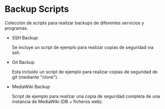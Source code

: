 # Backup Scripts
Colección de scripts para realizar backups de diferentes servicios y programas.

- SSH Backup:

  Se incluye un script de ejemplo para realizar copias de seguridad via ssh.

- Git Backup

  Esta incluido un script de ejemplo para realizar copias de seguridad de git (mediante "clone").

- MediaWiki Backup

  Script de ejemplo para realizar una copia de seguridad completa de una instancia de MediaWiki (DB + ficheros web).
